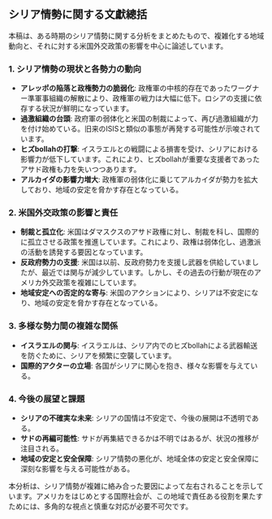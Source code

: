 ## シリア情勢に関する文獻總括

本稿は、ある時期のシリア情勢に関する分析をまとめたもので、複雑化する地域動向と、それに対する米国外交政策の影響を中心に論述しています。

### 1. シリア情勢の現状と各勢力の動向

*   **アレッポの陥落と政権勢力の脆弱化**: 政権軍の中核的存在であったワーグナー準軍事組織の解散により、政権軍の戦力は大幅に低下。ロシアの支援に依存する状況が鮮明になっています。
*   **過激組織の台頭**: 政府軍の弱体化と米国の制裁によって、再び過激組織が力を付け始めている。旧来のISISと類似の事態が再発する可能性が示唆されています。
*   **ヒズbollahの打撃**: イスラエルとの戦闘による損害を受け、シリアにおける影響力が低下しています。これにより、ヒズbollahが重要な支援者であったアサド政権も力を失いつつあります。
*   **アルカイダの影響力増大**: 政権軍の弱体化に乗じてアルカイダが勢力を拡大しており、地域の安定を脅かす存在となっている。

### 2. 米国外交政策の影響と責任

*   **制裁と孤立化**: 米国はダマスクスのアサド政権に対し、制裁を科し、国際的に孤立させる政策を推進しています。これにより、政権は弱体化し、過激派の活動を誘発する要因となっています。
*   **反政府勢力の支援**: 米国は以前、反政府勢力を支援し武器を供給していましたが、最近では関与が減少しています。しかし、その過去の行動が現在のアメリカ外交政策を複雑にしています。
*   **地域安定への否定的な寄与**: 米国のアクションにより、シリアは不安定になり、地域の安定を脅かす存在となっている。

### 3. 多様な勢力間の複雑な関係

*   **イスラエルの関与**: イスラエルは、シリア内でのヒズbollahによる武器輸送を防ぐために、シリアを頻繁に空襲しています。
*   **国際的アクターの立場**: 各国がシリアに関心を抱き、様々な影響を与えている。

### 4. 今後の展望と課題

*   **シリアの不確実な未来**: シリアの国情は不安定で、今後の展開は不透明である。
* **サドの再編可能性**: サドが再集結できるかは不明ではあるが、状況の推移が注目される。
*   **地域の安定と安全保障**: シリア情勢の悪化が、地域全体の安定と安全保障に深刻な影響を与える可能性がある。

本分析は、シリア情勢が複雑に絡み合った要因によって左右されることを示しています。アメリカをはじめとする国際社会が、この地域で責任ある役割を果たすためには、多角的な視点と慎重な対応が必要不可欠です。